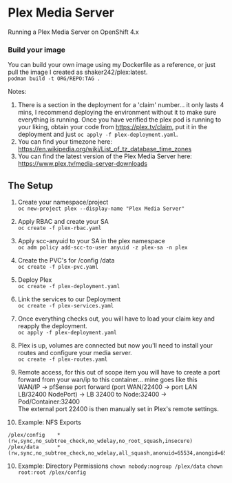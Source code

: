 # Plex Media Server
Running a Plex Media Server on OpenShift 4.x

### Build your image
You can build your own image using my Dockerfile as a reference, or just pull the image I created as shaker242/plex:latest. \
`podman build -t ORG/REPO:TAG .`

Notes:
1.  There is a section in the deployment for a 'claim' number... it only lasts 4 mins, I recommend deploying the environment without it to make sure everything is running. Once you have verified the plex pod is running to your liking, obtain your code from https://plex.tv/claim, put it in the deployment and just `oc apply -f plex-deployment.yaml`.
2. You can find your timezone here: https://en.wikipedia.org/wiki/List_of_tz_database_time_zones 
3. You can find the latest version of the Plex Media Server here: https://www.plex.tv/media-server-downloads 


## The Setup

1. Create your namespace/project \
`oc new-project plex --display-name "Plex Media Server"`

2. Apply RBAC and create your SA \
`oc create -f plex-rbac.yaml`

3. Apply scc-anyuid to your SA in the plex namespace\
`oc adm policy add-scc-to-user anyuid -z plex-sa -n plex`

4. Create the PVC's for /config /data \
`oc create -f plex-pvc.yaml`

5. Deploy Plex \
`oc create -f plex-deployment.yaml`

5. Link the services to our Deployment \
`oc create -f plex-services.yaml`

6. Once everything checks out, you will have to load your claim key and reapply the deployment. \
`oc apply -f plex-deployment.yaml`

7. Plex is up, volumes are connected but now you'll need to install your routes and configure your media server. \
`oc create -f plex-routes.yaml`

8. Remote access, for this out of scope item you will have to create a port forward from your wan/ip to this container... mine goes like this \
WAN/IP -> pfSense port forward (port WAN/22400 -> port LAN LB/32400 NodePort) -> LB 32400 to Node:32400 -> Pod/Container:32400 \
The external port 22400 is then manually set in Plex's remote settings.

9. Example: NFS Exports
```
/plex/config	*(rw,sync,no_subtree_check,no_wdelay,no_root_squash,insecure)
/plex/data		*(rw,sync,no_subtree_check,no_wdelay,all_squash,anonuid=65534,anongid=65534,insecure)	
```

10. Example: Directory Permissions
`chown nobody:nogroup /plex/data`
`chown root:root /plex/config`